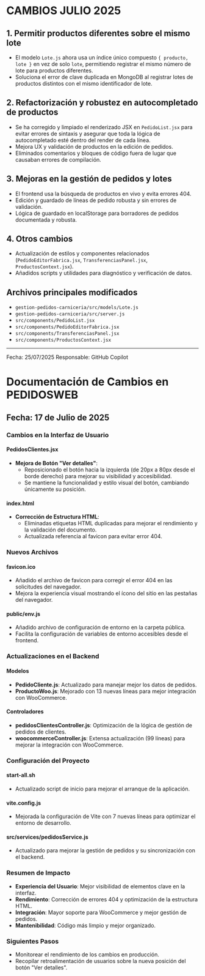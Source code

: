 # CAMBIOS JULIO 2025

## 1. Permitir productos diferentes sobre el mismo lote
- El modelo `Lote.js` ahora usa un índice único compuesto `{ producto, lote }` en vez de solo `lote`, permitiendo registrar el mismo número de lote para productos diferentes.
- Soluciona el error de clave duplicada en MongoDB al registrar lotes de productos distintos con el mismo identificador de lote.

## 2. Refactorización y robustez en autocompletado de productos
- Se ha corregido y limpiado el renderizado JSX en `PedidoList.jsx` para evitar errores de sintaxis y asegurar que toda la lógica de autocompletado esté dentro del render de cada línea.
- Mejora UX y validación de productos en la edición de pedidos.
- Eliminados comentarios y bloques de código fuera de lugar que causaban errores de compilación.

## 3. Mejoras en la gestión de pedidos y lotes
- El frontend usa la búsqueda de productos en vivo y evita errores 404.
- Edición y guardado de líneas de pedido robusta y sin errores de validación.
- Lógica de guardado en localStorage para borradores de pedidos documentada y robusta.

## 4. Otros cambios
- Actualización de estilos y componentes relacionados (`PedidoEditorFabrica.jsx`, `TransferenciasPanel.jsx`, `ProductosContext.jsx`).
- Añadidos scripts y utilidades para diagnóstico y verificación de datos.

## Archivos principales modificados
- `gestion-pedidos-carniceria/src/models/Lote.js`
- `gestion-pedidos-carniceria/src/server.js`
- `src/components/PedidoList.jsx`
- `src/components/PedidoEditorFabrica.jsx`
- `src/components/TransferenciasPanel.jsx`
- `src/components/ProductosContext.jsx`

---
Fecha: 25/07/2025
Responsable: GitHub Copilot
# Documentación de Cambios en PEDIDOSWEB

## Fecha: 17 de Julio de 2025

### Cambios en la Interfaz de Usuario

#### PedidosClientes.jsx
- **Mejora de Botón "Ver detalles"**: 
  - Reposicionado el botón hacia la izquierda (de 20px a 80px desde el borde derecho) para mejorar su visibilidad y accesibilidad.
  - Se mantiene la funcionalidad y estilo visual del botón, cambiando únicamente su posición.

#### index.html
- **Corrección de Estructura HTML**:
  - Eliminadas etiquetas HTML duplicadas para mejorar el rendimiento y la validación del documento.
  - Actualizada referencia al favicon para evitar error 404.

### Nuevos Archivos

#### favicon.ico
- Añadido el archivo de favicon para corregir el error 404 en las solicitudes del navegador.
- Mejora la experiencia visual mostrando el ícono del sitio en las pestañas del navegador.

#### public/env.js
- Añadido archivo de configuración de entorno en la carpeta pública.
- Facilita la configuración de variables de entorno accesibles desde el frontend.

### Actualizaciones en el Backend

#### Modelos
- **PedidoCliente.js**: Actualizado para manejar mejor los datos de pedidos.
- **ProductoWoo.js**: Mejorado con 13 nuevas líneas para mejor integración con WooCommerce.

#### Controladores
- **pedidosClientesController.js**: Optimización de la lógica de gestión de pedidos de clientes.
- **woocommerceController.js**: Extensa actualización (99 líneas) para mejorar la integración con WooCommerce.

### Configuración del Proyecto

#### start-all.sh
- Actualizado script de inicio para mejorar el arranque de la aplicación.

#### vite.config.js
- Mejorada la configuración de Vite con 7 nuevas líneas para optimizar el entorno de desarrollo.

#### src/services/pedidosService.js
- Actualizado para mejorar la gestión de pedidos y su sincronización con el backend.

### Resumen de Impacto
- **Experiencia del Usuario**: Mejor visibilidad de elementos clave en la interfaz.
- **Rendimiento**: Corrección de errores 404 y optimización de la estructura HTML.
- **Integración**: Mayor soporte para WooCommerce y mejor gestión de pedidos.
- **Mantenibilidad**: Código más limpio y mejor organizado.

### Siguientes Pasos
- Monitorear el rendimiento de los cambios en producción.
- Recopilar retroalimentación de usuarios sobre la nueva posición del botón "Ver detalles".

